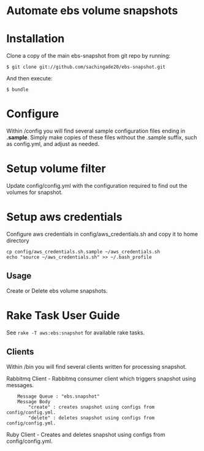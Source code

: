 # Automate ebs volume snapshots

# Installation
Clone a copy of the main ebs-snapshot from git repo by running:

    $ git clone git://github.com/sachingade20/ebs-snapshot.git

And then execute:

    $ bundle

# Configure
Within /config you will find several sample configuration files ending in **.sample**. Simply make copies of these files without the .sample suffix, such as config.yml, and adjust as needed.

# Setup volume filter
Update config/config.yml with the configuration required to find out the volumes for snapshot.

# Setup aws credentials
Configure aws credentials in config/aws_credentials.sh and copy it to home directory

    cp config/aws_credentials.sh.sample ~/aws_credentials.sh
    echo "source ~/aws_credentials.sh" >> ~/.bash_profile

## Usage
Create or Delete ebs volume snapshots.

# Rake Task User Guide
See `rake -T aws:ebs:snapshot` for available rake tasks.

## Clients
Within /bin you will find several clients written for processing snapshot.

Rabbitmq Client
    - Rabbitmq consumer client which triggers snapshot using messages.

        Message Queue : "ebs.snapshot"
        Message Body
            "create" : creates snapshot using configs from config/config.yml.
            "delete" : deletes snapshot using configs from config/config.yml.

Ruby Client
    - Creates and deletes snapshot using configs from config/config.yml.
